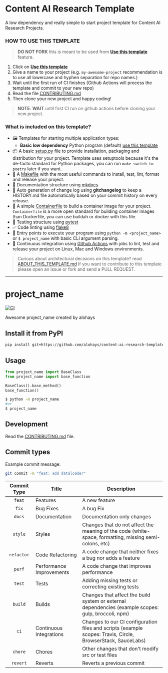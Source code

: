 
# Content AI Research Template

A low dependency and really simple to start project template for Content AI Research Projects.

### HOW TO USE THIS TEMPLATE

> **DO NOT FORK** this is meant to be used from **[Use this template](https://github.com/alohays/content-ai-research-template/generate)** feature.

1. Click on **[Use this template](https://github.com/alohays/content-ai-research-template/generate)**
3. Give a name to your project
   (e.g. `my-awesome-project` recommendation is to use all lowercase and hyphen separation for repo names.)
3. Wait until the first run of CI finishes
   (Github Actions will process the template and commit to your new repo)
4. Read the file [CONTRIBUTING.md](CONTRIBUTING.md)
5. Then clone your new project and happy coding!

> **NOTE**: **WAIT** until first CI run on github actions before cloning your new project.

### What is included on this template?

- 🖼️ Templates for starting multiple application types:
  * **Basic low dependency** Python program (default) [use this template](https://github.com/alohays/content-ai-research-template/generate)
- 📦 A basic [setup.py](setup.py) file to provide installation, packaging and distribution for your project.
  Template uses setuptools because it's the de-facto standard for Python packages, you can run `make switch-to-poetry` later if you want.
- 🤖 A [Makefile](Makefile) with the most useful commands to install, test, lint, format and release your project.
- 📃 Documentation structure using [mkdocs](http://www.mkdocs.org)
- 💬 Auto generation of change log using **gitchangelog** to keep a HISTORY.md file automatically based on your commit history on every release.
- 🐋 A simple [Containerfile](Containerfile) to build a container image for your project.
  `Containerfile` is a more open standard for building container images than Dockerfile, you can use buildah or docker with this file.
- 🧪 Testing structure using [pytest](https://docs.pytest.org/en/latest/)
- ✅ Code linting using [flake8](https://flake8.pycqa.org/en/latest/)
- 🎯 Entry points to execute your program using `python -m <project_name>` or `$ project_name` with basic CLI argument parsing.
- 🔄 Continuous integration using [Github Actions](.github/workflows/) with jobs to lint, test and release your project on Linux, Mac and Windows environments.

> Curious about architectural decisions on this template? read [ABOUT_THIS_TEMPLATE.md](ABOUT_THIS_TEMPLATE.md)
> If you want to contribute to this template please open an issue or fork and send a PULL REQUEST.


---
# project_name

[![CI](https://github.com/alohays/content-ai-research-template/actions/workflows/main.yml/badge.svg)](https://github.com/alohays/content-ai-research-template/actions/workflows/main.yml)

Awesome project_name created by alohays

## Install it from PyPI

```bash
pip install git+https://github.com/alohays/content-ai-research-template.git
```

## Usage

```py
from project_name import BaseClass
from project_name import base_function

BaseClass().base_method()
base_function()
```

```bash
$ python -m project_name
#or
$ project_name
```

## Development

Read the [CONTRIBUTING.md](CONTRIBUTING.md) file.

## Commit types

Example commit message:
```bash
git commit -m "feat: add dataloader"
```

| Commit Type | Title | Description |
|:-----------:|--------------------------|-------------------------------------------------------------------------------------------------------------|
|   `feat`    | Features                 | A new feature                                                                                               |
|    `fix`    | Bug Fixes                | A bug Fix                                                                                                   |
|   `docs`    | Documentation            | Documentation only changes                                                                                  |
|   `style`   | Styles                   | Changes that do not affect the meaning of the code (white-space, formatting, missing semi-colons, etc)      |
| `refactor`  | Code Refactoring         | A code change that neither fixes a bug nor adds a feature                                                   |
|   `perf`    | Performance Improvements | A code change that improves performance                                                                     |
|   `test`    | Tests                    | Adding missing tests or correcting existing tests                                                           |
|   `build`   | Builds                   | Changes that affect the build system or external dependencies (example scopes: gulp, broccoli, npm)         |
|    `ci`     | Continuous Integrations  | Changes to our CI configuration files and scripts (example scopes: Travis, Circle, BrowserStack, SauceLabs) |
|   `chore`   | Chores                   | Other changes that don't modify src or test files                                                           |
|  `revert`   | Reverts                  | Reverts a previous commit                                                                                   |
